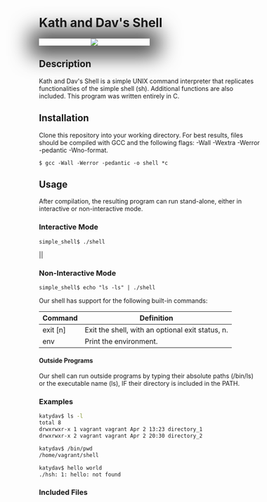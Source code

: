 # Kath and Dav's Shell

<div style="width: 50%; text-align:center;
box-shadow: 1px 2px 47px 21px rgba(0,0,0,0.75);"
><img src="https://automatedprogrammer.sh/wp-content/uploads/2018/05/Linux-Shell.png" /></div>


## Description 
Kath and Dav's Shell is a simple UNIX command interpreter that replicates functionalities of the simple shell (sh). Additional functions are also included. This program was written entirely in C.

## Installation
Clone this repository into your working directory. For best results, files should be compiled with GCC and the following flags: -Wall -Wextra -Werror -pedantic -Wno-format.

```
$ gcc -Wall -Werror -pedantic -o shell *c
```

## Usage
After compilation, the resulting program can run stand-alone, either in interactive or non-interactive mode.


### Interactive Mode
```
simple_shell$ ./shell
```
||

### Non-Interactive Mode
```
simple_shell$ echo "ls -ls" | ./shell
```
Our shell has support for the following built-in commands:


| Command             | Definition                                                                                |
| ------------------- | ----------------------------------------------------------------------------------------- |
| exit [n]            | Exit the shell, with an optional exit status, n.                                          |
| env                 | Print the environment.|



#### Outside Programs

Our shell can run outside programs by typing their absolute paths (/bin/ls) or the executable name (ls), IF their directory is included in the PATH.

### Examples

```sh
katydav$ ls -l
total 8
drwxrwxr-x 1 vagrant vagrant Apr 2 13:23 directory_1
drwxrwxr-x 2 vagrant vagrant Apr 2 20:30 directory_2
```

```sh
katydav$ /bin/pwd
/home/vagrant/shell
```

```sh
katydav$ hello world
./hsh: 1: hello: not found
```

### Included Files





